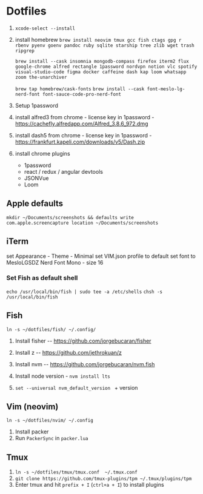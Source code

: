 # Dotfiles

1. `xcode-select --install`
1. install homebrew
   `brew install neovim tmux gcc fish ctags gpg r rbenv pyenv goenv pandoc ruby sqlite starship tree zlib wget trash ripgrep`

   `brew install --cask insomnia mongodb-compass firefox iterm2 flux google-chrome alfred rectangle 1password nordvpn notion vlc spotify visual-studio-code figma docker caffeine dash kap loom whatsapp zoom the-unarchiver`

   `brew tap homebrew/cask-fonts`
   `brew install --cask font-meslo-lg-nerd-font font-sauce-code-pro-nerd-font`

1. Setup 1password
1. install alfred3 from chrome - license key in 1password - https://cachefly.alfredapp.com/Alfred_3.8.6_972.dmg
1. install dash5 from chrome - license key in 1password - https://frankfurt.kapeli.com/downloads/v5/Dash.zip
1. install chrome plugins
   - 1password
   - react / redux / angular devtools
   - JSONVue
   - Loom

## Apple defaults

```
mkdir ~/Documents/screenshots && defaults write com.apple.screencapture location ~/Documents/screenshots

```

## iTerm

set Appearance - Theme - Minimal
set VIM.json profile to default
set font to MesloLGSDZ Nerd Font Mono - size 16

### Set Fish as default shell

`echo /usr/local/bin/fish | sudo tee -a /etc/shells`
`chsh -s /usr/local/bin/fish`

## Fish

`ln -s ~/dotfiles/fish/ ~/.config/`

1. Install fisher -- https://github.com/jorgebucaran/fisher
2. Install z -- https://github.com/jethrokuan/z
3. Install nvm -- https://github.com/jorgebucaran/nvm.fish

4. Install node version - `nvm install lts`
5. `set --universal nvm_default_version ` + version

## Vim (neovim)

`ln -s ~/dotfiles/nvim/ ~/.config`

1. Install packer
1. Run `PackerSync` in `packer.lua`

## Tmux

1. `ln -s ~/dotfiles/tmux/tmux.conf  ~/.tmux.conf`
2. `git clone https://github.com/tmux-plugins/tpm ~/.tmux/plugins/tpm`
3. Enter tmux and hit `prefix + I` (`ctrl+a + I`) to install plugins
